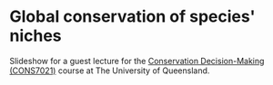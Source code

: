 # Global conservation of species' niches

Slideshow for a guest lecture for the [Conservation Decision-Making (CONS7021)](https://my.uq.edu.au/programs-courses/course.html?course_code=CONS7021) course at The University of Queensland.
